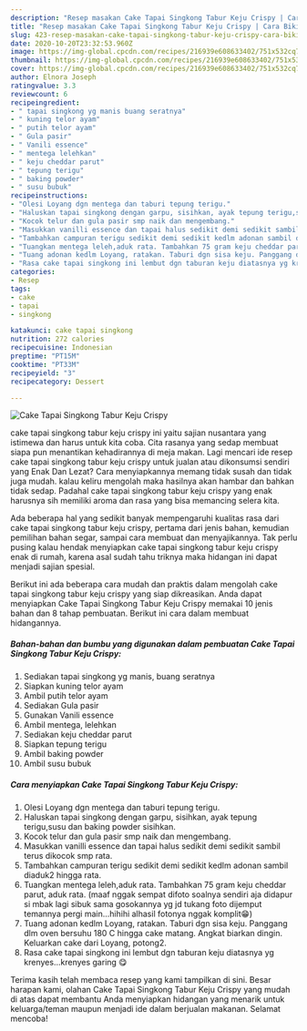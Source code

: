 ```yaml
---
description: "Resep masakan Cake Tapai Singkong Tabur Keju Crispy | Cara Bikin Cake Tapai Singkong Tabur Keju Crispy Yang Paling Enak"
title: "Resep masakan Cake Tapai Singkong Tabur Keju Crispy | Cara Bikin Cake Tapai Singkong Tabur Keju Crispy Yang Paling Enak"
slug: 423-resep-masakan-cake-tapai-singkong-tabur-keju-crispy-cara-bikin-cake-tapai-singkong-tabur-keju-crispy-yang-paling-enak
date: 2020-10-20T23:32:53.960Z
image: https://img-global.cpcdn.com/recipes/216939e608633402/751x532cq70/cake-tapai-singkong-tabur-keju-crispy-foto-resep-utama.jpg
thumbnail: https://img-global.cpcdn.com/recipes/216939e608633402/751x532cq70/cake-tapai-singkong-tabur-keju-crispy-foto-resep-utama.jpg
cover: https://img-global.cpcdn.com/recipes/216939e608633402/751x532cq70/cake-tapai-singkong-tabur-keju-crispy-foto-resep-utama.jpg
author: Elnora Joseph
ratingvalue: 3.3
reviewcount: 6
recipeingredient:
- " tapai singkong yg manis buang seratnya"
- " kuning telor ayam"
- " putih telor ayam"
- " Gula pasir"
- " Vanili essence"
- " mentega lelehkan"
- " keju cheddar parut"
- " tepung terigu"
- " baking powder"
- " susu bubuk"
recipeinstructions:
- "Olesi Loyang dgn mentega dan taburi tepung terigu."
- "Haluskan tapai singkong dengan garpu, sisihkan, ayak tepung terigu,susu dan baking powder sisihkan."
- "Kocok telur dan gula pasir smp naik dan mengembang."
- "Masukkan vanilli essence dan tapai halus sedikit demi sedikit sambil terus dikocok smp rata."
- "Tambahkan campuran terigu sedikit demi sedikit kedlm adonan sambil diaduk2 hingga rata."
- "Tuangkan mentega leleh,aduk rata. Tambahkan 75 gram keju cheddar parut, aduk rata. (maaf nggak sempat difoto soalnya sendiri aja didapur si mbak lagi sibuk sama gosokannya yg jd tukang foto dijemput temannya pergi main...hihihi alhasil fotonya nggak komplit😁)"
- "Tuang adonan kedlm Loyang, ratakan. Taburi dgn sisa keju. Panggang dlm oven bersuhu 180 C hingga cake matang. Angkat biarkan dingin. Keluarkan cake dari Loyang, potong2."
- "Rasa cake tapai singkong ini lembut dgn taburan keju diatasnya yg krenyes...krenyes garing 😋"
categories:
- Resep
tags:
- cake
- tapai
- singkong

katakunci: cake tapai singkong 
nutrition: 272 calories
recipecuisine: Indonesian
preptime: "PT15M"
cooktime: "PT33M"
recipeyield: "3"
recipecategory: Dessert

---
```



![Cake Tapai Singkong Tabur Keju Crispy](https://img-global.cpcdn.com/recipes/216939e608633402/751x532cq70/cake-tapai-singkong-tabur-keju-crispy-foto-resep-utama.jpg)


cake tapai singkong tabur keju crispy ini yaitu sajian nusantara yang istimewa dan harus untuk kita coba. Cita rasanya yang sedap membuat siapa pun menantikan kehadirannya di meja makan.
Lagi mencari ide resep cake tapai singkong tabur keju crispy untuk jualan atau dikonsumsi sendiri yang Enak Dan Lezat? Cara menyiapkannya memang tidak susah dan tidak juga mudah. kalau keliru mengolah maka hasilnya akan hambar dan bahkan tidak sedap. Padahal cake tapai singkong tabur keju crispy yang enak harusnya sih memiliki aroma dan rasa yang bisa memancing selera kita.

Ada beberapa hal yang sedikit banyak mempengaruhi kualitas rasa dari cake tapai singkong tabur keju crispy, pertama dari jenis bahan, kemudian pemilihan bahan segar, sampai cara membuat dan menyajikannya. Tak perlu pusing kalau hendak menyiapkan cake tapai singkong tabur keju crispy enak di rumah, karena asal sudah tahu triknya maka hidangan ini dapat menjadi sajian spesial.




Berikut ini ada beberapa cara mudah dan praktis dalam mengolah cake tapai singkong tabur keju crispy yang siap dikreasikan. Anda dapat menyiapkan Cake Tapai Singkong Tabur Keju Crispy memakai 10 jenis bahan dan 8 tahap pembuatan. Berikut ini cara dalam membuat hidangannya.

<!--inarticleads1-->

##### Bahan-bahan dan bumbu yang digunakan dalam pembuatan Cake Tapai Singkong Tabur Keju Crispy:

1. Sediakan  tapai singkong yg manis, buang seratnya
1. Siapkan  kuning telor ayam
1. Ambil  putih telor ayam
1. Sediakan  Gula pasir
1. Gunakan  Vanili essence
1. Ambil  mentega, lelehkan
1. Sediakan  keju cheddar parut
1. Siapkan  tepung terigu
1. Ambil  baking powder
1. Ambil  susu bubuk




<!--inarticleads2-->

##### Cara menyiapkan Cake Tapai Singkong Tabur Keju Crispy:

1. Olesi Loyang dgn mentega dan taburi tepung terigu.
1. Haluskan tapai singkong dengan garpu, sisihkan, ayak tepung terigu,susu dan baking powder sisihkan.
1. Kocok telur dan gula pasir smp naik dan mengembang.
1. Masukkan vanilli essence dan tapai halus sedikit demi sedikit sambil terus dikocok smp rata.
1. Tambahkan campuran terigu sedikit demi sedikit kedlm adonan sambil diaduk2 hingga rata.
1. Tuangkan mentega leleh,aduk rata. Tambahkan 75 gram keju cheddar parut, aduk rata. (maaf nggak sempat difoto soalnya sendiri aja didapur si mbak lagi sibuk sama gosokannya yg jd tukang foto dijemput temannya pergi main...hihihi alhasil fotonya nggak komplit😁)
1. Tuang adonan kedlm Loyang, ratakan. Taburi dgn sisa keju. Panggang dlm oven bersuhu 180 C hingga cake matang. Angkat biarkan dingin. Keluarkan cake dari Loyang, potong2.
1. Rasa cake tapai singkong ini lembut dgn taburan keju diatasnya yg krenyes...krenyes garing 😋




Terima kasih telah membaca resep yang kami tampilkan di sini. Besar harapan kami, olahan Cake Tapai Singkong Tabur Keju Crispy yang mudah di atas dapat membantu Anda menyiapkan hidangan yang menarik untuk keluarga/teman maupun menjadi ide dalam berjualan makanan. Selamat mencoba!
